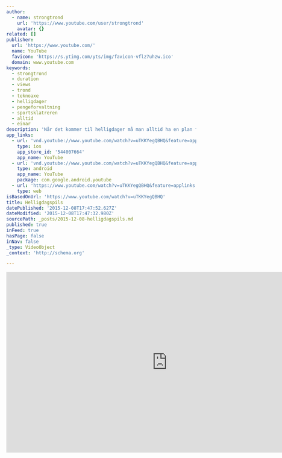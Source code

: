 ```yaml
---
author:
  - name: strongtrond
    url: 'https://www.youtube.com/user/strongtrond'
    avatar: {}
related: []
publisher:
  url: 'https://www.youtube.com/'
  name: YouTube
  favicon: 'https://s.ytimg.com/yts/img/favicon-vflz7uhzw.ico'
  domain: www.youtube.com
keywords:
  - strongtrond
  - duration
  - views
  - trond
  - teknoaxe
  - helligdager
  - pengeforvaltning
  - sportsklatreren
  - alltid
  - einar
description: 'Når det kommer til helligdager må man alltid ha en plan for pilsen! Dette er min plan. http://strongtrond.com https://www.facebook.com/strongtrondsuperstar Audio fra teknoaxe: http://www.youtube.com/teknoaxe'
app_links:
  - url: 'vnd.youtube://www.youtube.com/watch?v=uTKKYegQBHQ&feature=applinks'
    type: ios
    app_store_id: '544007664'
    app_name: YouTube
  - url: 'vnd.youtube://www.youtube.com/watch?v=uTKKYegQBHQ&feature=applinks'
    type: android
    app_name: YouTube
    package: com.google.android.youtube
  - url: 'https://www.youtube.com/watch?v=uTKKYegQBHQ&feature=applinks'
    type: web
isBasedOnUrl: 'https://www.youtube.com/watch?v=uTKKYegQBHQ'
title: Helligdagspils
datePublished: '2015-12-08T17:47:52.627Z'
dateModified: '2015-12-08T17:47:32.980Z'
sourcePath: _posts/2015-12-08-helligdagspils.md
published: true
inFeed: true
hasPage: false
inNav: false
_type: VideoObject
_context: 'http://schema.org'

---
```

<iframe src="https://cdn.embedly.com/widgets/media.html?src=https%3A%2F%2Fwww.youtube.com%2Fembed%2FuTKKYegQBHQ%3Ffeature%3Doembed&amp;url=https%3A%2F%2Fwww.youtube.com%2Fwatch%3Fv%3DuTKKYegQBHQ&amp;image=https%3A%2F%2Fi.ytimg.com%2Fvi%2FuTKKYegQBHQ%2Fhqdefault.jpg&amp;key=b7d04c9b404c499eba89ee7072e1c4f7&amp;type=text%2Fhtml&amp;schema=youtube" width="854" height="480" scrolling="no" frameborder="0" allowfullscreen="allowfullscreen" style=""></iframe>